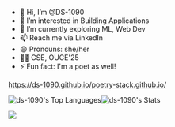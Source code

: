 - 👋 Hi, I’m @DS-1090
- 👀 I’m interested in Building Applications 
- 🌱 I’m currently exploring ML, Web Dev 
- 📫 Reach me via LinkedIn  
- 😄 Pronouns: she/her
- 👩‍🎓 CSE, OUCE'25
- ⚡ Fun fact: I'm a poet as well!
  
https://ds-1090.github.io/poetry-stack.github.io/
 <!---
DS-1090/DS-1090 is a ✨ special ✨ repository because its `README.md` (this file) appears on your GitHub profile.
You can click the Preview link to take a look at your changes.
--->
![ds-1090's Top Languages](https://github-readme-stats.vercel.app/api/top-langs/?username=ds-1090&theme=vue&show_icons=true&hide_border=true&layout=compact)![ds-1090's Stats](https://github-readme-stats.vercel.app/api?username=ds-1090&theme=vue&show_icons=true&hide_border=true&count_private=true)

<div align="left">
  <img src="https://visitor-badge.laobi.icu/badge?page_id=DS-1090"  />
</div>

 
